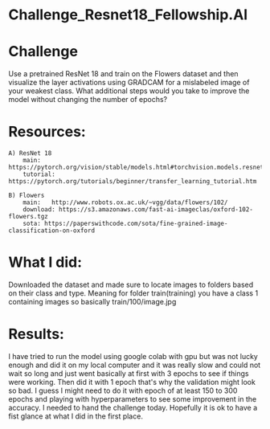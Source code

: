 # Challenge_Resnet18_Fellowship.AI

# Challenge
Use a pretrained ResNet 18 and train on the Flowers dataset and then visualize the layer activations using GRADCAM for a mislabeled image of your weakest class. What additional steps would you take to improve the model without changing the number of epochs?

# Resources:
    A) ResNet 18
        main: https://pytorch.org/vision/stable/models.html#torchvision.models.resnet18
        tutorial: https://pytorch.org/tutorials/beginner/transfer_learning_tutorial.htm
        
    B) Flowers
        main: 	http://www.robots.ox.ac.uk/~vgg/data/flowers/102/
        download: https://s3.amazonaws.com/fast-ai-imageclas/oxford-102-flowers.tgz
        sota: https://paperswithcode.com/sota/fine-grained-image-classification-on-oxford
        
 # What I did:
 Downloaded the dataset and made sure to locate images to folders based on their class and type. Meaning for folder train(training) you have a class 1 containing images so basically train/100/image.jpg
 
 
 # Results:
 I have tried to run the model using google colab with gpu but was not lucky enough and did it on my local computer and it was really slow and could not wait so long and just went basically at first with 3 epochs to see if things were working.
 Then did it with 1 epoch that's why the validation might look so bad. I guess I might need to do it with epoch of at least 150 to 300 epochs and playing with hyperparameters to see some improvement in the accuracy. I needed to hand the challenge today. Hopefully it is ok to have a fist glance at what I did in the first place.
